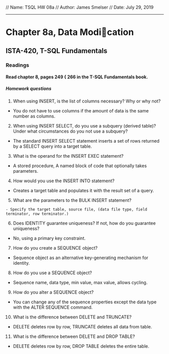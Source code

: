 // Name: TSQL HW 08a
// Author: James Smelser
// Date: July 29, 2019

---------------------------------------------------------------
# Chapter 8a, Data Modication
## ISTA-420, T-SQL Fundamentals
### Readings
#### Read chapter 8, pages 249 { 266 in the T-SQL Fundamentals book.
##### Homework questions
1. When using INSERT, is the list of columns necessary? Why or why not?
- You do not have to use columns if the amount of data is the same number as columns.
2. When using INSERT SELECT, do you use a subquery (derived table)? Under what circumstances do
you not use a subquery?
- The standard INSERT SELECT statement inserts a set of rows returned by a SELECT query into a target
table.
3. What is the operand for the INSERT EXEC statement?
- A stored procedure, A named block of code that optionally takes parameters.
4. How would you use the INSERT INTO statement?
- Creates a target table and populates it with the result set of a query.
5. What are the parameters to the BULK INSERT statement?
```
- Specify the target table, source file, (data file type, field terminator, row terminator.)
```
6. Does IDENTITY guarantee uniqueness? If not, how do you guarantee uniqueness?
- No, using a primary key constraint.
7. How do you create a SEQUENCE object?
- Sequence object as an alternative key-generating mechanism for identity.
8. How do you use a SEQUENCE object?
- Sequence name, data type, min value, max value, allows cycling.
9. How do you alter a SEQUENCE object?
- You can change any of the sequence properties except the data type with the ALTER SEQUENCE
command.
10. What is the difference between DELETE and TRUNCATE?
- DELETE deletes row by row, TRUNCATE deletes all data from table.
11. What is the difference between DELETE and DROP TABLE?
- DELETE deletes row by row, DROP TABLE deletes the entire table.
